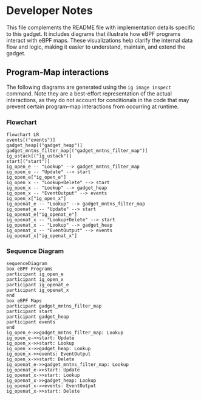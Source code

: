 # Developer Notes

This file complements the README file with implementation details specific to this gadget. It includes diagrams that illustrate how eBPF programs interact with eBPF maps. These visualizations help clarify the internal data flow and logic, making it easier to understand, maintain, and extend the gadget.

## Program-Map interactions

The following diagrams are generated using the `ig image inspect` command. Note they are a best-effort representation of the actual interactions, as they do not account for conditionals in the code that may prevent certain program–map interactions from occurring at runtime.

### Flowchart

```mermaid
flowchart LR
events[("events")]
gadget_heap[("gadget_heap")]
gadget_mntns_filter_map[("gadget_mntns_filter_map")]
ig_ustack[("ig_ustack")]
start[("start")]
ig_open_e -- "Lookup" --> gadget_mntns_filter_map
ig_open_e -- "Update" --> start
ig_open_e["ig_open_e"]
ig_open_x -- "Lookup+Delete" --> start
ig_open_x -- "Lookup" --> gadget_heap
ig_open_x -- "EventOutput" --> events
ig_open_x["ig_open_x"]
ig_openat_e -- "Lookup" --> gadget_mntns_filter_map
ig_openat_e -- "Update" --> start
ig_openat_e["ig_openat_e"]
ig_openat_x -- "Lookup+Delete" --> start
ig_openat_x -- "Lookup" --> gadget_heap
ig_openat_x -- "EventOutput" --> events
ig_openat_x["ig_openat_x"]
```

### Sequence Diagram

```mermaid
sequenceDiagram
box eBPF Programs
participant ig_open_e
participant ig_open_x
participant ig_openat_e
participant ig_openat_x
end
box eBPF Maps
participant gadget_mntns_filter_map
participant start
participant gadget_heap
participant events
end
ig_open_e->>gadget_mntns_filter_map: Lookup
ig_open_e->>start: Update
ig_open_x->>start: Lookup
ig_open_x->>gadget_heap: Lookup
ig_open_x->>events: EventOutput
ig_open_x->>start: Delete
ig_openat_e->>gadget_mntns_filter_map: Lookup
ig_openat_e->>start: Update
ig_openat_x->>start: Lookup
ig_openat_x->>gadget_heap: Lookup
ig_openat_x->>events: EventOutput
ig_openat_x->>start: Delete
```
